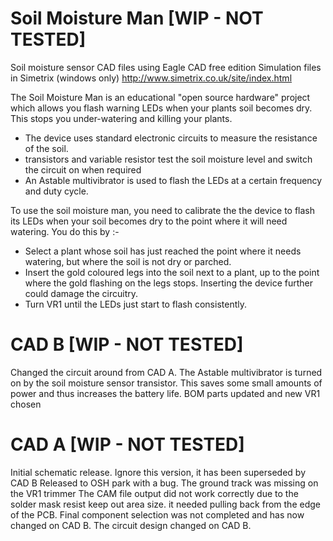 Soil Moisture Man [WIP - NOT TESTED]
===============

Soil moisture sensor CAD files using Eagle CAD free edition
Simulation files in Simetrix (windows only) http://www.simetrix.co.uk/site/index.html

The Soil Moisture Man is an educational "open source hardware" project which allows you flash warning LEDs when your plants soil becomes dry. 
This stops you under-watering and killing your plants. 
* The device uses standard electronic circuits to measure the resistance of the soil. 
* transistors and variable resistor test the soil moisture level and switch the circuit on when required
* An Astable multivibrator is used to flash the LEDs at a certain frequency and duty cycle. 

To use the soil moisture man, you need to calibrate the the device to flash its LEDs when your soil becomes dry to the point where it will need watering. 
You do this by :- 
* Select a plant whose soil has just reached the point where it needs watering, but where the soil is not dry or parched.
* Insert the gold coloured legs into the soil next to a plant, up to the point where the gold flashing on the legs stops. Inserting the device further could damage the circuitry.
* Turn VR1 until the LEDs just start to flash consistently. 


CAD B [WIP - NOT TESTED] 
=====

Changed the circuit around from CAD A. 
The Astable multivibrator is turned on by the soil moisture sensor transistor. 
This saves some small amounts of power and thus increases the battery life.
BOM parts updated and new VR1 chosen

CAD A [WIP - NOT TESTED] 
=====

Initial schematic release.
Ignore this version, it has been superseded by CAD B
Released to OSH park with a bug. 
The ground track was missing on the VR1 trimmer
The CAM file output did not work correctly due to the solder mask resist keep out area size. it needed pulling back from the edge of the PCB.
Final component selection was not completed and has now changed on CAD B. 
The circuit design changed on CAD B. 



